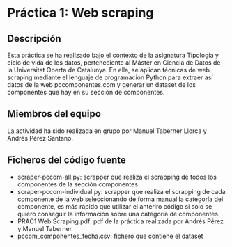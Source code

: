 # Práctica 1: Web scraping

## Descripción
Esta práctica se ha realizado bajo el contexto de la asignatura Tipología y ciclo de vida de los datos, perteneciente al Máster en Ciencia de Datos de la Universitat Oberta de Catalunya. En ella, se aplican técnicas de web scraping mediante el lenguaje de programación Python para extraer así datos de la web pccomponentes.com y generar un dataset de los componentes que hay en su sección de componentes.

## Miembros del equipo
La actividad ha sido realizada en grupo por Manuel Taberner Llorca y Andrés Pérez Santano.

## Ficheros del código fuente
* scraper-pccom-all.py: scrapper que realiza el scrapping de todos los componentes de la sección componentes
* scraper-pccom-individual.py: scrapper que realiza el scrapping de cada componente de la web seleccionando de forma manual la categoría del componente, es más rápido que utilizar el anteriro código si solo se quiero conseguir la información sobre una categoría de componentes.
* PRAC1 Web Scraping.pdf: pdf de la práctica realizada por Andrés Pérez y Manuel Taberner
* pccom_componentes_fecha.csv: fichero que contiene el dataset

